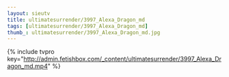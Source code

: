```yaml
--- 
layout: sieutv
title: ultimatesurrender/3997_Alexa_Dragon_md
tags: [ultimatesurrender/3997_Alexa_Dragon_md]
thumb_: ultimatesurrender/3997_Alexa_Dragon_md.jpg
---
```

{% include tvpro key="http://admin.fetishbox.com/_content/ultimatesurrender/3997_Alexa_Dragon_md.mp4" %} 
